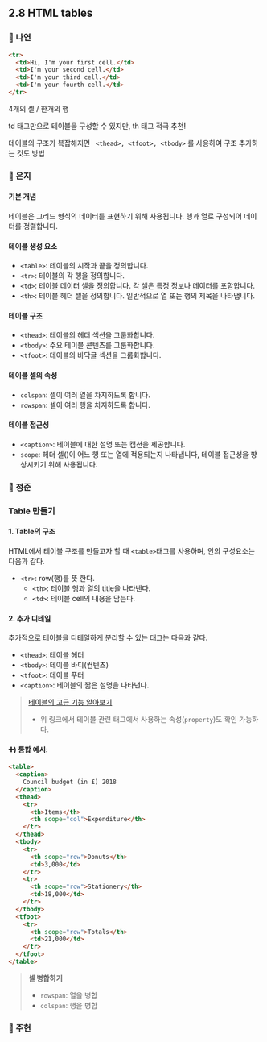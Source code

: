 ## 2.8 HTML tables

### 📝 나연

```html
<tr>
  <td>Hi, I'm your first cell.</td>
  <td>I'm your second cell.</td>
  <td>I'm your third cell.</td>
  <td>I'm your fourth cell.</td>
</tr>
```

4개의 셀 / 한개의 행

td 태그만으로 테이블을 구성할 수 있지만, th 태그 적극 추천!

테이블의 구조가 복잡해지면 ` <thead>, <tfoot>, <tbody>` 를 사용하여 구조 추가하는 것도 방법

### 📝 은지
#### 기본 개념

테이블은 그리드 형식의 데이터를 표현하기 위해 사용됩니다.
행과 열로 구성되어 데이터를 정렬합니다.
#### 테이블 생성 요소

- `<table>`: 테이블의 시작과 끝을 정의합니다.
- `<tr>`: 테이블의 각 행을 정의합니다.
- `<td>`: 테이블 데이터 셀을 정의합니다. 각 셀은 특정 정보나 데이터를 포함합니다.
- `<th>`: 테이블 헤더 셀을 정의합니다. 일반적으로 열 또는 행의 제목을 나타냅니다.
#### 테이블 구조

- `<thead>`: 테이블의 헤더 섹션을 그룹화합니다.
- `<tbody>`: 주요 테이블 콘텐츠를 그룹화합니다.
- `<tfoot>`: 테이블의 바닥글 섹션을 그룹화합니다.
#### 테이블 셀의 속성

- `colspan`: 셀이 여러 열을 차지하도록 합니다.
- `rowspan`: 셀이 여러 행을 차지하도록 합니다.
#### 테이블 접근성

- `<caption>`: 테이블에 대한 설명 또는 캡션을 제공합니다.
- `scope`: 헤더 셀(<th>)이 어느 행 또는 열에 적용되는지 나타냅니다, 테이블 접근성을 향상시키기 위해 사용됩니다.


### 📝 정준

### Table 만들기

#### 1. Table의 구조

HTML에서 테이블 구조를 만들고자 할 때 `<table>`태그를 사용하며, 안의 구성요소는 다음과 같다.

- `<tr>`: row(행)를 뜻 한다.
  - `<th>`: 테이블 행과 열의 title을 나타낸다.
  - `<td>`: 테이블 cell의 내용을 담는다.

#### 2. 추가 디테일

추가적으로 테이블을 디테일하게 분리할 수 있는 태그는 다음과 같다.

- `<thead>`: 테이블 헤더
- `<tbody>`: 테이블 바디(컨텐츠)
- `<tfoot>`: 테이블 푸터
- `<caption>`: 테이블의 짧은 설명을 나타낸다.

> [테이블의 고급 기능 알아보기](https://developer.mozilla.org/en-US/docs/Learn/HTML/Tables/Advanced)
>
> - 위 링크에서 테이블 관련 태그에서 사용하는 속성(`property`)도 확인 가능하다.

#### ➕) 통합 예시:

```html
<table>
  <caption>
    Council budget (in £) 2018
  </caption>
  <thead>
    <tr>
      <th>Items</th>
      <th scope="col">Expenditure</th>
    </tr>
  </thead>
  <tbody>
    <tr>
      <th scope="row">Donuts</th>
      <td>3,000</td>
    </tr>
    <tr>
      <th scope="row">Stationery</th>
      <td>18,000</td>
    </tr>
  </tbody>
  <tfoot>
    <tr>
      <th scope="row">Totals</th>
      <td>21,000</td>
    </tr>
  </tfoot>
</table>
```

> **셀 병합하기**
>
> - `rowspan`: 열을 병합
> - `colspan`: 행을 병합

### 📝 주현
